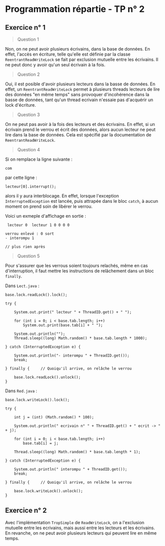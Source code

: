 
# Programmation répartie -  TP n° 2 #

## Exercice n° 1 ##

> Question 1

Non, on ne peut avoir plusieurs écrivains, dans la base de données.
En effet, l'accès en écriture, telle qu'elle est définie
par la classe ```ReentrantReadWriteLock``` se fait par exclusion mutuelle entre les écrivains.
Il ne peut donc y avoir qu'un seul écrivain à la fois.

> Question 2

Oui, il est posible d'avoir plusieurs lecteurs dans la basse de données.
En effet, un ```ReentrantReadWriteLock``` permet à plusieurs threads lecteurs de lire des données
"en même temps" sans provoquer d'incohérence dans la basse de données, tant qu'un thread ecrivain
n'essaie pas d'acquérir un lock d'écriture.

> Question 3

On ne peut pas avoir à la fois des lecteurs et des écrivains. En effet, si un écrivain
prend le verrou et écrit des données, alors aucun lecteur ne peut lire dans la base de données.
Cela est spécifié par la documentation de ```ReentrantReadWriteLock```.

> Question 4

Si on remplace la ligne suivante :

```
com
```

par cette ligne :

```
lecteur[0].interrupt();
```

alors il y aura interblocage.
En effet, lorsque l'exception ```InterruptedException``` est lancée, puis attrapée
dans le bloc ```catch```, à aucun moment on prend soin de libérer le verrou.

Voici un exmeple d'affichage en sortie :

```
 lecteur 0  lecteur 1 0 0 0 0

verrou enlevé : 0 sort
- interompu 1

// plus rien après
```

> Question 5

Pour s'assurer que les verrous soient toujours relachés, même en cas d'interruption,
il faut mettre les instructions de relâchement dans un bloc ```finally```.

Dans ```Lect.java``` :

```
base.lock.readLock().lock();

try {

	System.out.print(" lecteur " + ThreadID.get() + " ");

	for (int i = 0; i < base.tab.length; i++)
		System.out.print(base.tab[i] + " ");

	System.out.println("");
	Thread.sleep((long) Math.random() * base.tab.length * 1000);

} catch (InterruptedException e) {

	System.out.println("- interompu " + ThreadID.get());
	break;

} finally {     // Quoiqu'il arrive, on relâche le verrou

	base.lock.readLock().unlock();
}
```

Dans ```Red.java``` :

```
base.lock.writeLock().lock();

try {

	int j = (int) (Math.random() * 100);

	System.out.println(" ecrivain n° " + ThreadID.get() + " ecrit -> " + j);

	for (int i = 0; i < base.tab.length; i++)
		base.tab[i] = j;

	Thread.sleep((long) Math.random() * base.tab.length * 1);

} catch (InterruptedException e) {

	System.out.println(" interompu " + ThreadID.get());
	break;

} finally {     // Quoiqu'il arrive, on relâche le verrou

	base.lock.writeLock().unlock();
}
```

## Exercice n° 2 ##

Avec l'implémentation ```TropSimple``` de ```ReadWriteLock```, on a l'exclusion mutuelle
entre les ecrivains, mais aussi entre les lecteurs et les écrivains.
En revanche, on ne peut avoir plusieurs lecteurs qui peuvent lire en même temps.
